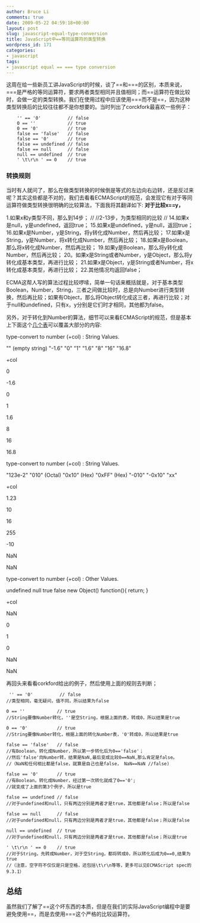 ```yaml
---
author: Bruce Li
comments: true
date: 2009-05-22 04:59:18+00:00
layout: post
slug: javascript-equal-type-conversion
title: JavaScript中==等同运算符的类型转换
wordpress_id: 171
categories:
- javascript
tags:
- javascript equal == === type conversion
---
```


这周在给一些新员工讲JavaScript的时候，谈了==和===的区别，本质来说，===是严格的等同运算符，要求两者类型相同并且值相同；而==运算符在做比较时，会做一定的类型转换。我们在使用过程中应该使用===而不是==，因为这种类型转换后的比较往往都不是你想要的。当时列出了corckfork最喜欢一些例子：

    
    
    	'' == '0'          // false
    	0 == ''            // true
    	0 == '0'           // true
    	false == 'false'   // false
    	false == '0'       // true
    	false == undefined // false
    	false == null      // false
    	null == undefined  // true
    	' \t\r\n ' == 0    // true
    




### 转换规则


当时有人就问了，那么在做类型转换的时候倒是等式的左边向右边转，还是反过来呢？其实这些都是不对的，我们去看看ECMAScript的规范，会发现它有对于等同运算符做类型转换很明确的比较算法，下面我将其翻译如下:
**对于比较x==y，**

1.如果x和y类型不同，那么到14步；
//
//2-13步，为类型相同的比较
//
14.如果x是null，y是undefined，返回true；
15.如果x是undefined，y是null，返回true；
16.如果x是Number，y是String，将y转化成Number，然后再比较；
17.如果x是String，y是Number，将x转化成Number，然后再比较；
18.如果x是Boolean，那么将x转化成Number，然后再比较；
19.如果y是Boolean，那么将y转化成Number，然后再比较；
20。如果x是String或者Number，y是Object，那么将y转化成基本类型，再进行比较；
21.如果x是Object，y是String或者Number，将x转化成基本类型，再进行比较；
22.其他情况均返回false；

ECMA这帮人写的算法过程比较啰嗦，简单一句话来概括就是，对于基本类型Boolean，Number，String，三者之间做比较时，总是向Number进行类型转换，然后再比较；如果有Object，那么将Object转化成这三者，再进行比较；对于null和undefined，只有x，y分别是它们时才相同，其他都为false。

另外，对于转化到Number的算法，细节可以来看ECMAScript的规范，但是基本上下面这个[几个表](http://www.jibbering.com/faq/faq_notes/type_convert.html#tcNumber)可以覆盖大部分的内容:


type-convert to number (+col) : String Values.





""
(empty
string)
"-1.6"
"0"
"1"
"1.6"
"8"
"16"
"16.8"






+col

0


-1.6


0


1


1.6


8


16


16.8





type-convert to number (+col) : String Values.





"123e-2"
"010"
(Octal)
"0x10"
(Hex)
"0xFF"
(Hex)
"-010"
"-0x10"
"xx"






+col

1.23


10


16


255


-10


NaN


NaN







type-convert to number (+col) : Other Values.





undefined
null
true
false
new Object()
function(){
return;
}






+col

NaN


0


1


0


NaN


NaN



再回头来看看corkford给出的例子，然后使用上面的规则去判断；

    
    
     '' == '0'          // false
    //类型相同，毫无疑问，值不同，所以结果为false
    
    0 == ''            // true
    //String要像Number转化，''是空String，根据上面的表，转成0，所以结果是true
    
    0 == '0'           // true
    //String要像Number转化，根据上面的转化Number表，'0'转成0，所以结果是true
    
    false == 'false'   // false
    //有Boolean，转化成Number，所以第一步转化后为0=='false'；
    //然后'false'向Number转，结果是NaN,最后变成比较0==NaN,那么肯定是false。
    //（NaN和任何相比都是false，就算是自己也是false， NaN==NaN //false)
    
    false == '0'       // true
    //有Boolean，转化成Number，经过第一次转化就成了0=='0';
    //就变成了上面的第3个例子，所以是true
    
    false == undefined // false
    //对于undefined和null，只有两边分别是两者才是true，其他都是false；所以是false
    
    false == null      // false
    //对于undefined和null，只有两边分别是两者才是true，其他都是false；所以是false
    
    null == undefined  // true
    //对于undefined和null，只有两边分别是两者才是true，其他都是false；所以是true
    	
    ' \t\r\n ' == 0    // true
    //对于String，先转成Number，对于空String，都将转成0，所以转化后成为0==0,结果为true
    //（注意，空字符不仅仅是只是空格，还包括\t\r\n等等，更多可以见ECMAScript spec的9.3.1）
    
    




## 总结


虽然我们了解了==这个坏东西的本质，但是在我们的实际JavaScript编程中是要避免使用==，而是去使用===这个严格的比较运算符。
